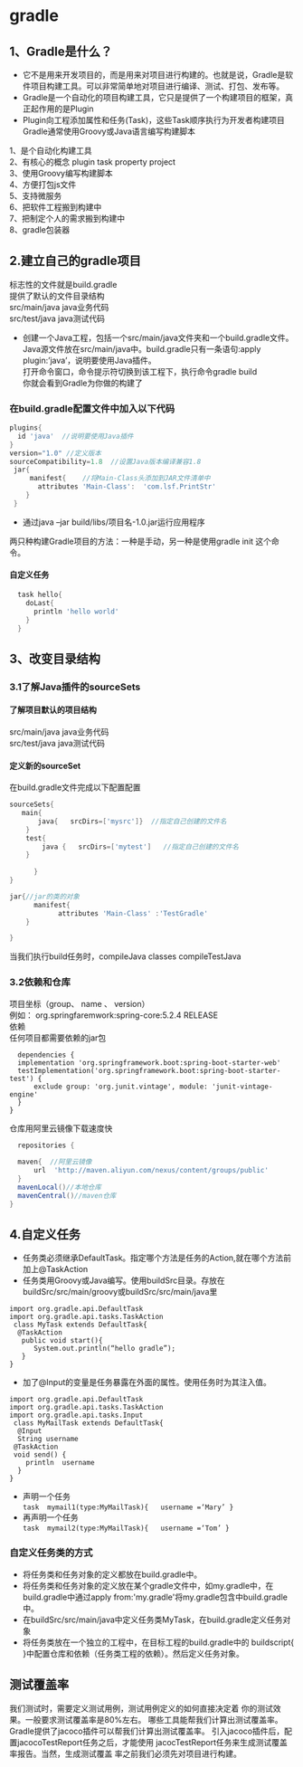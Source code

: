 # gradle
## 1、Gradle是什么？
   * 它不是用来开发项目的，而是用来对项目进行构建的。也就是说，Gradle是软件项目构建工具。可以非常简单地对项目进行编译、测试、打包、发布等。
   * Gradle是一个自动化的项目构建工具，它只是提供了一个构建项目的框架，真正起作用的是Plugin
*  Plugin向工程添加属性和任务(Task)，这些Task顺序执行为开发者构建项目
Gradle通常使用Groovy或Java语言编写构建脚本<br>

1、是个自动化构建工具<br>
2、有核心的概念 plugin task property project<br>
3、使用Groovy编写构建脚本<br>
4、方便打包js文件<br>
5、支持微服务<br>
6、把软件工程搬到构建中<br>
7、把制定个人的需求搬到构建中<br>
8、gradle包装器

## 2.建立自己的gradle项目
  标志性的文件就是build.gradle<br>
  提供了默认的文件目录结构<br>
    src/main/java java业务代码<br>
    src/test/java java测试代码<br>
    
    
   * 创建一个Java工程，包括一个src/main/java文件夹和一个build.gradle文件。Java源文件放在src/main/java中。build.gradle只有一条语句:apply plugin:’java’，说明要使用Java插件。<br>
打开命令窗口，命令提示符切换到该工程下，执行命令gradle build<br>
你就会看到Gradle为你做的构建了

 ### 在build.gradle配置文件中加入以下代码
    
  ```groovy
  plugins{
    id 'java'  //说明要使用Java插件
  }
  version="1.0" //定义版本
  sourceCompatibility=1.8  //设置Java版本编译兼容1.8
   jar{
       manifest{    //将Main-Class头添加到JAR文件清单中
         attributes 'Main-Class':  'com.lsf.PrintStr'
      }
   }

  ```
  
 *  通过java –jar build/libs/项目名-1.0.jar运行应用程序
 
  两只种构建Gradle项目的方法：一种是手动，另一种是使用gradle init 这个命令。
  
  
  #### 自定义任务
  ```groovy
    task hello{
      doLast{
        println 'hello world'
      }
    }
  
 ```
 
 ## 3、改变目录结构
### 3.1了解Java插件的sourceSets

#### 了解项目默认的项目结构
  src/main/java java业务代码<br>
  src/test/java java测试代码<br>
#### 定义新的sourceSet
在build.gradle文件完成以下配置配置
```groovy
sourceSets{
   main{
       java{   srcDirs=['mysrc']}  //指定自己创建的文件名
    }
    test{   
        java {   srcDirs=['mytest']   //指定自己创建的文件名
    }  
    
      }
}

jar{//jar的类的对象
      manifest{
	        attributes 'Main-Class' :'TestGradle'
	}

}
```

当我们执行build任务时，compileJava classes compileTestJava
### 3.2依赖和仓库
项目坐标（group、 name 、 version）<br>
例如： org.springfaremwork:spring-core:5.2.4 RELEASE<br>
依赖<br>
  任何项目都需要依赖的jar包
  
  ```grovy
    dependencies {
    implementation 'org.springframework.boot:spring-boot-starter-web'
    testImplementation('org.springframework.boot:spring-boot-starter-test') {
        exclude group: 'org.junit.vintage', module: 'junit-vintage-engine'
    }
}
  ```
  
  仓库用阿里云镜像下载速度快
  ```groovy
    repositories {
    
    maven{  //阿里云镜像
        url  'http://maven.aliyun.com/nexus/content/groups/public'
    }
    mavenLocal()//本地仓库
    mavenCentral()//maven仓库
}
  ```
  ## 4.自定义任务
  * 任务类必须继承DefaultTask。指定哪个方法是任务的Action,就在哪个方法前加上@TaskAction
  * 任务类用Groovy或Java编写。使用buildSrc目录。存放在buildSrc/src/main/groovy或buildSrc/src/main/java里
  ```
  import org.gradle.api.DefaultTask
  import org.gradle.api.tasks.TaskAction
   class MyTask extends DefaultTask{
    @TaskAction
     public void start(){
        System.out.println(“hello gradle”);
     }
}

  ```
  * 加了@Input的变量是任务暴露在外面的属性。使用任务时为其注入值。
  ```
  import org.gradle.api.DefaultTask
  import org.gradle.api.tasks.TaskAction
  import org.gradle.api.tasks.Input
   class MyMailTask extends DefaultTask{
    @Input
    String username
   @TaskAction
   void send() {
      println  username
    }
}

  ```
 * 声明一个任务<br>
 `task  mymail1(type:MyMailTask){   username =‘Mary’ }`
 * 再声明一个任务<br>
 `task  mymail2(type:MyMailTask){   username =‘Tom’ }
`
### 自定义任务类的方式
* 将任务类和任务对象的定义都放在build.gradle中。
* 将任务类和任务对象的定义放在某个gradle文件中，如my.gradle中，在build.gradle中通过apply from:'my.gradle'将my.gradle包含中build.gradle中。
* 在buildSrc/src/main/java中定义任务类MyTask，在build.gradle定义任务对象
* 将任务类放在一个独立的工程中，在目标工程的build.gradle中的 buildscript{   }中配置仓库和依赖（任务类工程的依赖）。然后定义任务对象。
## 测试覆盖率
 我们测试时，需要定义测试用例，测试用例定义的如何直接决定着  你的测试效果。一般要求测试覆盖率是80%左右。
  哪些工具能帮我们计算出测试覆盖率。
  Gradle提供了jacoco插件可以帮我们计算出测试覆盖率。
  引入jacoco插件后，配置jacocoTestReport任务之后，才能使用
  jacocTestReport任务来生成测试覆盖率报告。当然，生成测试覆盖  率之前我们必须先对项目进行构建。



 




